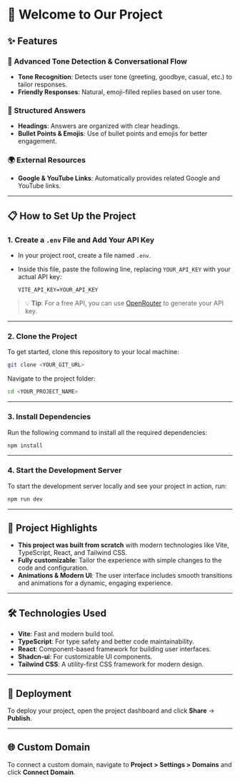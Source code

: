 # 🚀 Welcome to Our Project

<!-- **Build Status**: ![Build Status Badge](https://img.shields.io/badge/build-passing-brightgreen)  
**License**: MIT  
**Version**: 1.0.0

**URL**: [Your Project URL](https://your-project-url.example.com)

--- -->

## ✨ Features

### 🎉 Advanced Tone Detection & Conversational Flow
- **Tone Recognition**: Detects user tone (greeting, goodbye, casual, etc.) to tailor responses.
- **Friendly Responses**: Natural, emoji-filled replies based on user tone.

### 📑 Structured Answers
- **Headings**: Answers are organized with clear headings.
- **Bullet Points & Emojis**: Use of bullet points and emojis for better engagement.

### 🌍 External Resources
- **Google & YouTube Links**: Automatically provides related Google and YouTube links.

---

## 📋 How to Set Up the Project

### 1. **Create a `.env` File and Add Your API Key**  
- In your project root, create a file named `.env`.
- Inside this file, paste the following line, replacing `YOUR_API_KEY` with your actual API key:

  ```plaintext
  VITE_API_KEY=YOUR_API_KEY
  ```

> 💡 **Tip**: For a free API, you can use [OpenRouter](https://www.openrouter.ai) to generate your API key.

---

### 2. **Clone the Project**

To get started, clone this repository to your local machine:

```bash
git clone <YOUR_GIT_URL>
```

Navigate to the project folder:

```bash
cd <YOUR_PROJECT_NAME>
```

---

### 3. **Install Dependencies**

Run the following command to install all the required dependencies:

```bash
npm install
```

---

### 4. **Start the Development Server**

To start the development server locally and see your project in action, run:

```bash
npm run dev
```

---

## 🚀 Project Highlights

- **This project was built from scratch** with modern technologies like Vite, TypeScript, React, and Tailwind CSS.
- **Fully customizable**: Tailor the experience with simple changes to the code and configuration.
- **Animations & Modern UI**: The user interface includes smooth transitions and animations for a dynamic, engaging experience.

---

## 🛠️ Technologies Used

- **Vite**: Fast and modern build tool.
- **TypeScript**: For type safety and better code maintainability.
- **React**: Component-based framework for building user interfaces.
- **Shadcn-ui**: For customizable UI components.
- **Tailwind CSS**: A utility-first CSS framework for modern design.

---

## 🚀 Deployment

To deploy your project, open the project dashboard and click **Share** -> **Publish**.

---

## 🌐 Custom Domain

To connect a custom domain, navigate to **Project > Settings > Domains** and click **Connect Domain**.

